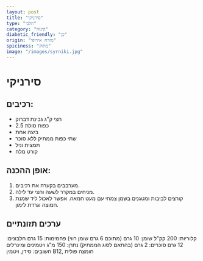 ```yaml
---
layout: post
title: "סירניקי"
type: "חלבי"
category: "קינוח"
diabetic_friendly: "כן"
origin: "מזרח אירופי"
spiciness: "מתוק"
image: "/images/syrniki.jpg"
---
```

# סירניקי

## רכיבים:
- חצי ק"ג גבינת דברוק
- 2.5 כפות סולת
- ביצה אחת
- שתי כפות ממתיק ללא סוכר
- תמצית וניל
- קורט מלח

## אופן ההכנה:
1. מערבבים בקערה את רכיבים.
2. מניחים במקרר לשעה וחצי עד לילה.
3. קורצים לביבות ומטגנים בשמן צמחי עם מעט חמאה.
אפשר לאכול ליד שמנת חמוצה וגרדת לימון.

## ערכים תזונתיים
קלוריות: 200 קק"ל
שומן: 10 גרם (מתוכם 6 גרם שומן רווי)
פחמימות: 15 גרם
חלבונים: 12 גרם
סוכרים: 2 גרם (בהתאם לסוג הממתיק)
נתרן: 150 מ"ג
ויטמינים ומינרלים חשובים: סידן, ויטמין B12, חומצה פולית
